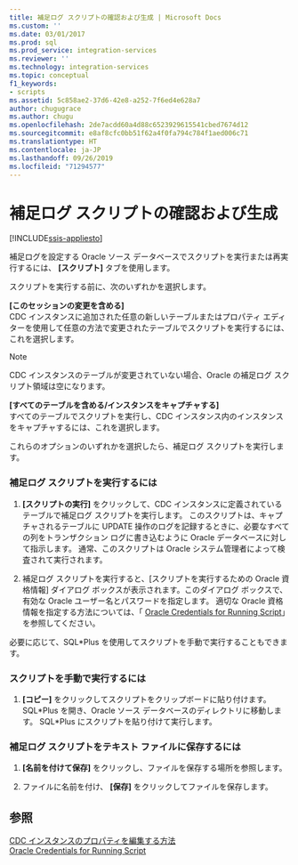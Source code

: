 ```yaml
---
title: 補足ログ スクリプトの確認および生成 | Microsoft Docs
ms.custom: ''
ms.date: 03/01/2017
ms.prod: sql
ms.prod_service: integration-services
ms.reviewer: ''
ms.technology: integration-services
ms.topic: conceptual
f1_keywords:
- scripts
ms.assetid: 5c858ae2-37d6-42e8-a252-7f6ed4e628a7
author: chugugrace
ms.author: chugu
ms.openlocfilehash: 2de7acdd60a4d88c6523929615541cbed7674d12
ms.sourcegitcommit: e8af8cfc0bb51f62a4f0fa794c784f1aed006c71
ms.translationtype: HT
ms.contentlocale: ja-JP
ms.lasthandoff: 09/26/2019
ms.locfileid: "71294577"
---
```

# <a name="review-and-generate-supplemental-logging-scripts"></a>補足ログ スクリプトの確認および生成

[!INCLUDE[ssis-appliesto](../../includes/ssis-appliesto-ssvrpluslinux-asdb-asdw-xxx.md)]


  補足ログを設定する Oracle ソース データベースでスクリプトを実行または再実行するには、 **[スクリプト]** タブを使用します。  
  
 スクリプトを実行する前に、次のいずれかを選択します。  
  
 **[このセッションの変更を含める]**  
 CDC インスタンスに追加された任意の新しいテーブルまたはプロパティ エディターを使用して任意の方法で変更されたテーブルでスクリプトを実行するには、これを選択します。  
  
> [!NOTE]  
>  CDC インスタンスのテーブルが変更されていない場合、Oracle の補足ログ スクリプト領域は空になります。  
  
 **[すべてのテーブルを含める/インスタンスをキャプチャする]**  
 すべてのテーブルでスクリプトを実行し、CDC インスタンス内のインスタンスをキャプチャするには、これを選択します。  
  
 これらのオプションのいずれかを選択したら、補足ログ スクリプトを実行します。  
  
### <a name="to-run-the-supplemental-logging-scripts"></a>補足ログ スクリプトを実行するには  
  
1.  **[スクリプトの実行]** をクリックして、CDC インスタンスに定義されているテーブルで補足ログ スクリプトを実行します。 このスクリプトは、キャプチャされるテーブルに UPDATE 操作のログを記録するときに、必要なすべての列をトランザクション ログに書き込むように Oracle データベースに対して指示します。 通常、このスクリプトは Oracle システム管理者によって検査されて実行されます。  
  
2.  補足ログ スクリプトを実行すると、[スクリプトを実行するための Oracle 資格情報] ダイアログ ボックスが表示されます。このダイアログ ボックスで、有効な Oracle ユーザー名とパスワードを指定します。 適切な Oracle 資格情報を指定する方法については、「 [Oracle Credentials for Running Script](../../integration-services/change-data-capture/oracle-credentials-for-running-script.md)」を参照してください。  
  
 必要に応じて、SQL\*Plus を使用してスクリプトを手動で実行することもできます。  
  
### <a name="to-run-the-scripts-manually"></a>スクリプトを手動で実行するには  
  
1.  **[コピー]** をクリックしてスクリプトをクリップボードに貼り付けます。 SQL*Plus を開き、Oracle ソース データベースのディレクトリに移動します。 SQL\*Plus にスクリプトを貼り付けて実行します。  
  
### <a name="to-save-the-supplemental-logging-script-in-a-text-file"></a>補足ログ スクリプトをテキスト ファイルに保存するには  
  
1.  **[名前を付けて保存]** をクリックし、ファイルを保存する場所を参照します。  
  
2.  ファイルに名前を付け、 **[保存]** をクリックしてファイルを保存します。  
  
## <a name="see-also"></a>参照  
 [CDC インスタンスのプロパティを編集する方法](../../integration-services/change-data-capture/how-to-edit-the-cdc-instance-properties.md)   
 [Oracle Credentials for Running Script](../../integration-services/change-data-capture/oracle-credentials-for-running-script.md)  
  
  
